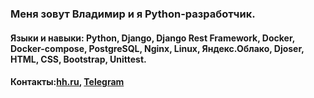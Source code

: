 ### Меня зовут Владимир и я Python-разработчик.
#### Языки и навыки: Python, Django, Django Rest Framework, Docker, Docker-compose, PostgreSQL, Nginx, Linux, Яндекс.Облако, Djoser, HTML, CSS, Bootstrap, Unittest.
#### Контакты:[hh.ru](https://hh.ru/resume/561e7507ff0b3f41f20039ed1f464c59746962?customDomain=1), [Telegram](https://t.me/es_zirael)
